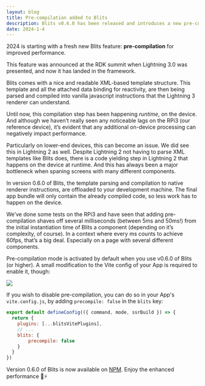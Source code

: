 ```yaml
---
layout: blog
title: Pre-compilation added to Blits
description: Blits v0.6.0 has been released and introduces a new pre-compilation feature to improve the performance
date: 2024-1-4
---
```


2024 is starting with a fresh new Blits feature: **pre-compilation** for improved performance.

This feature was announced at the RDK summit when Lightning 3.0 was presented, and now it has landed in the framework.

Blits comes with a nice and readable XML-based template structure. This template and all the attached data binding for reactivity, are then being parsed and compiled into vanilla javascript instructions that the Lightning 3 renderer can understand.

Until now, this compilation step has been happening _runtime_, on the device. And although we haven’t really seen any noticeable lags on the RPi3 (our reference device), it’s evident that any additional on-device processing can negatively impact performance.

Particularly on lower-end devices, this can become an issue. We did see this in Lightning 2 as well. Despite Lightning 2 not having to parse XML templates like Blits does, there is a code yielding step in Lightning 2 that happens on the device at runtime. And this has always been a major bottleneck when spaning screens with many different components.

In version 0.6.0 of Blits, the template parsing and compilation to native renderer instructions, are offloaded to your development machine. The final app bundle will only contain the already compiled code, so less work has to happen on the device.

We’ve done some tests on the RPi3 and have seen that adding pre-compilation shaves off several milliseconds (between 5ms and 50ms!) from the initial instantiation time of Blits a component (depending on it’s complexity, of course). In a context where every ms counts to achieve 60fps, that’s a big deal. Especially on a page with several different components.

Pre-compilation mode is activated by default when you use v0.6.0 of Blits (or higher). A small modification to the Vite config of your App is required to enable it, though:

<img src="/public/blogs/blits-precompilation-vite.png" class="rounded-lg py-5 w-full" style="max-width: 600px" />

If you wish to disable pre-compilation, you can do so in your App's `vite.config.js`, by adding `precompile: false` in the `blits` key:

```js
export default defineConfig(({ command, mode, ssrBuild }) => {
  return {
    plugins: [...blitsVitePlugins],
    // ...
    blits: {
        precompile: false
    }
  }
})
```

Version 0.6.0 of Blits is now available on [NPM](https://www.npmjs.com/package/@lightningjs/blits/v/0.6.0). Enjoy the enhanced performance 🚀⚡️